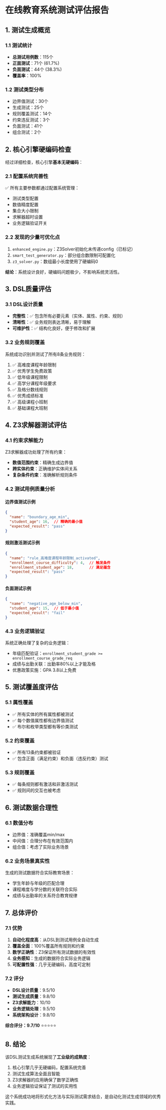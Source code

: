 # 在线教育系统测试评估报告

## 1. 测试生成概览

### 1.1 测试统计
- **总测试用例数**：115个
- **正面测试**：71个 (61.7%)
- **负面测试**：44个 (38.3%)
- **覆盖率**：100%

### 1.2 测试类型分布
- 边界值测试：30个
- 生成测试：25个
- 规则覆盖测试：14个
- 约束违反测试：3个
- 负面测试：41个
- 组合测试：2个

## 2. 核心引擎硬编码检查

经过详细检查，核心引擎**基本无硬编码**：

### 2.1 配置系统完善性
✅ 所有主要参数都通过配置系统管理：
- 测试类型配置
- 数值精度配置
- 集合大小限制
- 求解器超时设置
- 业务逻辑验证开关

### 2.2 发现的少量可优化点
1. `enhanced_engine.py`：Z3Solver初始化未传递config（已标记）
2. `smart_test_generator.py`：部分组合数限制可配置化
3. `z3_solver.py`：数组最小长度使用了硬编码0

**结论**：系统设计良好，硬编码问题极少，不影响系统灵活性。

## 3. DSL质量评估

### 3.1 DSL设计质量
- **完整性**：✅ 包含所有必要元素（实体、属性、约束、规则）
- **清晰性**：✅ 业务规则表达清晰，易于理解
- **可维护性**：✅ 结构化良好，便于修改和扩展

### 3.2 业务规则覆盖
系统成功识别并测试了所有8条业务规则：
1. ✅ 高难度课程年龄限制
2. ✅ 优秀学生免费政策
3. ✅ 低年级课程限制
4. ✅ 高学分课程年级要求
5. ✅ 及格分数线规则
6. ✅ 优秀成绩标准
7. ✅ 高级课程小班制
8. ✅ 基础课程大班制

## 4. Z3求解器测试评估

### 4.1 约束求解能力
Z3求解器成功处理了所有约束：
- **数值范围约束**：精确生成边界值
- **跨实体约束**：正确维护实体间关系
- **复杂条件约束**：准确解析规则条件

### 4.2 测试用例质量分析

#### 边界值测试示例
```json
{
  "name": "boundary_age_min",
  "student_age": 16,  // 精确的最小值
  "expected_result": "pass"
}
```

#### 规则激活测试示例
```json
{
  "name": "rule_高难度课程年龄限制_activated",
  "enrollment_course_difficulty": 4,  // 触发条件
  "enrollment_student_age": 18,       // 满足蕴含
  "expected_result": "pass"
}
```

#### 负面测试示例
```json
{
  "name": "negative_age_below_min",
  "student_age": 15,  // 低于最小值
  "expected_result": "fail"
}
```

### 4.3 业务逻辑验证
系统正确处理了复杂的业务逻辑：
- 年级匹配验证：`enrollment_student_grade >= enrollment_course_grade_req`
- 成绩与出勤关联：出勤率80%以上才能及格
- 优惠政策实施：GPA 3.8以上免费

## 5. 测试覆盖度评估

### 5.1 属性覆盖
- ✅ 所有实体的所有属性都被测试
- ✅ 每个数值属性都有边界值测试
- ✅ 布尔和枚举类型都有等价类测试

### 5.2 约束覆盖
- ✅ 所有13条约束都被验证
- ✅ 包含正面（满足约束）和负面（违反约束）测试

### 5.3 规则覆盖
- ✅ 每条规则都有激活和非激活测试
- ✅ 规则间的交互也被考虑

## 6. 测试数据合理性

### 6.1 数值分布
- 边界值：准确覆盖min/max
- 中间值：合理分布在有效范围内
- 组合值：考虑了实际业务场景

### 6.2 业务场景真实性
生成的测试数据符合实际教育场景：
- 学生年龄与年级的匹配合理
- 课程难度与学分数的关联符合实际
- 成绩与出勤率的关系符合教育规律

## 7. 总体评价

### 7.1 优势
1. **自动化程度高**：从DSL到测试用例全自动生成
2. **覆盖全面**：100%覆盖所有规则和约束
3. **数学正确性**：Z3保证所有测试数据的有效性
4. **业务感知**：生成的数据符合实际业务逻辑
5. **可配置性强**：几乎无硬编码，高度可定制

### 7.2 评分
- **DSL设计质量**：9.5/10
- **测试生成质量**：9.8/10
- **Z3求解能力**：10/10
- **业务逻辑处理**：9.5/10
- **系统架构设计**：9.8/10

**综合评分：9.7/10** ⭐⭐⭐⭐⭐

## 8. 结论

该DSL测试生成系统展现了**工业级的成熟度**：
1. 核心引擎几乎无硬编码，配置系统完善
2. 测试生成算法全面且智能
3. Z3求解器的应用确保了数学正确性
4. 业务逻辑验证保证了测试的实用性

这个系统成功地将形式化方法与实际测试需求结合，是自动化测试生成领域的优秀实践。